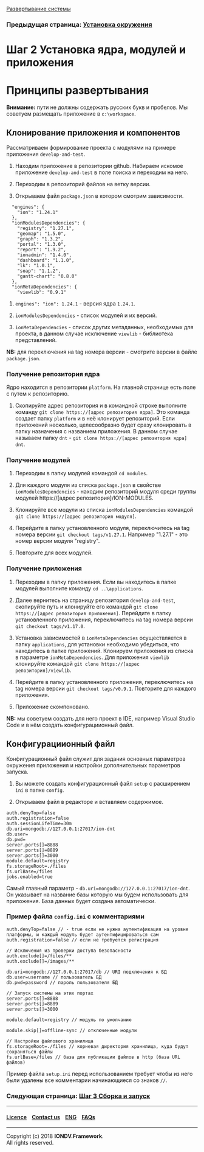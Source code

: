 [Развертывание системы](/docs/ru/1_system_deployment/)  

### Предыдущая страница: [Установка окружения](docs/ru/1_system_deployment/step1_installing_environment.md)

# Шаг 2 Установка ядра, модулей и приложения

# Принципы развертывания

**Внимание:** пути не должны содержать русских букв и пробелов. Мы советуем размещать приложение в `c:\workspace`.

## Клонирование приложения и компонентов

Рассматриваем формирование проекта с модулями на примере приложения `develop-and-test`.
1. Находим приложение в репозитории github. Набираем искомое приложение `develop-and-test` в поле поиска и переходим на него.

2. Переходим в репозиторий файлов на ветку версии.

3. Открываем файл `package.json` в котором смотрим зависимости.

```
  "engines": {
    "ion": "1.24.1"
  },
  "ionModulesDependencies": {
    "registry": "1.27.1",
    "geomap": "1.5.0",
    "graph": "1.3.2",
    "portal": "1.3.0",
    "report": "1.9.2",
    "ionadmin": "1.4.0",
    "dashboard": "1.1.0",
    "lk": "1.0.1",
    "soap": "1.1.2",
    "gantt-chart": "0.8.0"
  },
  "ionMetaDependencies": {
    "viewlib": "0.9.1"
```

1. `engines": "ion": 1.24.1` - версия ядра `1.24.1`.  

2. `ionModulesDependencies` - список модулей и их версий.  

3. `ionMetaDependencies` - список других метаданных, необходимых для проекта, в данном случае исключение `viewlib` - библиотека представлений.

**NB:** для переключения на tag номера версии - смотрите версии в файле `package.json`.

### Получение репозитория ядра

Ядро находится в репозитории `platform`. На главной странице есть поле с путем к репозиторию.

1. Скопируйте адрес репозитория и в командной строке выполните команду `git clone https://[адрес репозитория ядра]`. Это команда создает папку `platform` и в неё клонирует репозиторий. Если приложений несколько, целесообразно будет сразу клонировать в папку назначения с названием приложения. В данном случае называем папку `dnt` - `git clone https://[адрес репозитория ядра] dnt`.

### Получение модулей

1. Переходим в папку модулей командой `cd modules`. 

2. Для каждого модуля из списка `package.json` в свойстве `ionModulesDependencies` - находим репозиторий модуля среди группы модулей https://[адрес репозитория]/ION-MODULES.

3. Клонируйте все модули из списка `ionModulesDependencies` командой `git clone https://[адрес репозитория модуля]`.

4. Перейдите в папку установленного модуля, переключитесь на tag номера версии `git checkout tags/v1.27.1`. Например "1.27.1" - это номер версии модуля "registry". 

5. Повторите для всех модулей. 

### Получение приложения

1. Переходим в папку приложения. Если вы находитесь в папке модулей выполните команду `cd ..\applications`.

2. Далее вернитесь на страницу репозитория `develop-and-test`, скопируйте путь и клонируйте его командой
`git clone https://[адрес репозитория приложения]`. Перейдите в папку установленного приложения, переключитесь на tag номера версии `git checkout tags/v1.17.0`.

3. Установка зависимостей в `ionMetaDependencies` осуществляется в папку `applications`, для установки необходимо убедиться, что находитесь в папке приложений. Клонируем приложения из списка в параметре  `ionMetaDependencies`. Для приложения `viewlib` клонируйте командой `git clone https://[адрес репозитория]/viewlib`.  

4. Перейдите в папку установленного приложения, переключитесь на tag номера версии `git checkout tags/v0.9.1`. Повторите для каждого приложения.

5. Приложение скомпоновано. 

**NB:** мы советуем создать для него проект в IDE, например Visual Studio Code и в нём создать конфигурациионный файл.  

## Конфигурациионный файл

Конфигурационный файл служит для задания основных параметров окружения приложения и настройки дополнительных параметров запуска.

1. Вы можете создать конфигурационный файл `setup` с расширением `ini` в папке `config`. 

2. Открываем файл в редакторе и вставляем содержимое. 

```
auth.denyTop=false
auth.registration=false
auth.sessionLifeTime=30m
db.uri=mongodb://127.0.0.1:27017/ion-dnt
db.user=
db.pwd=
server.ports[]=8888
server.ports[]=8889
server.ports[]=3000
module.default=registry
fs.storageRoot=./files
fs.urlBase=/files
jobs.enabled=true
```
Самый главный параметр - `db.uri=mongodb://127.0.0.1:27017/ion-dnt`. Он указывает на название базы которую мы будем использовать для приложения. База данных будет создана автоматически.

### Пример файла `config.ini` с комментариями

```
auth.denyTop=false // - true если не нужна аутентификация на уровне платформы, и каждый модуль будет аутентифицироваться сам
auth.registration=false // если не требуется регистрация

// Исключения из проверки доступа безопасности
auth.exclude[]=/files/**
auth.exclude[]=/images/**

db.uri=mongodb://127.0.0.1:27017/db // URI подключения к БД
db.user=username // пользователь БД
db.pwd=password // пароль пользователя БД

// Запуск системы на этих портах
server.ports[]=8888
server.ports[]=8889
server.ports[]=3000

module.default=registry // модуль по умолчанию

module.skip[]=offline-sync // отключенные модули

// Настройки файлового хранилища
fs.storageRoot=./files // корневая директория хранилища, куда будут сохраняться файлы
fs.urlBase=/files // база для публикации файлов в http (база URL файлов)
```
Пример файла `setup.ini` перед использованием требует чтобы из него были удалены все комментарии начинающиеся со знаков `//`.

### Следующая страница: [Шаг 3 Сборка и запуск](/docs/ru/1_system_deployment/step3_building_and_running.md)

--------------------------------------------------------------------------  


 #### [Licence](/LICENCE.md) &ensp;  [Contact us](https://iondv.ru/index.html) &ensp;  [ENG](/docs/en/1_system_deployment/step2_project_with_modules.md)   &ensp; [FAQs](/faqs.md)          



--------------------------------------------------------------------------  

Copyright (c) 2018 **IONDV.Framework**.  
All rights reserved.  




